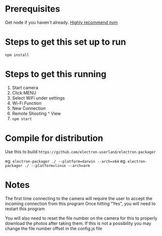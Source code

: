 Prerequisites
=======
Get node if you haven't already. [Highly recommend nvm](https://github.com/creationix/nvm)

Steps to get this set up to run
========
`npm install`

Steps to get this running
========
1. Start camera
2. Click MENU
3. Select WiFi under settings
4. Wi-Fi Function
5. New Connection
6. Remote Shooting ^ View
7. `npm start`

Compile for distribution
========
Use this to build
`https://github.com/electron-userland/electron-packager`

eg. `electron-packager ./ --platform=darwin --arch=x64`
eg. `electron-packager ./ --platform=linux --arch=arm`


Notes
========
The first time connecting to the camera will require the user to accept the incoming connection from this program
Once hitting "Yes", you will need to restart this program

You will also need to reset the file number on the camera for this to properly download the photos after taking them.
If this is not a possibility you may change the file number offset in the config.js file